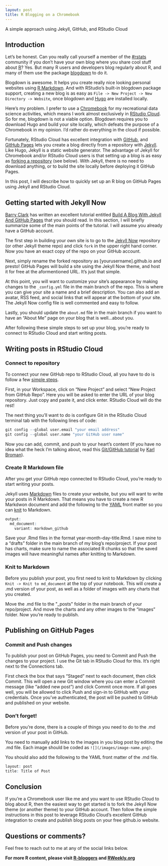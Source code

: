 ```yaml
---
layout: post
title: R Blogging on a Chromebook
---
```


A simple approach using Jekyll, GitHub, and RStudio Cloud

Introduction
------------

Let’s be honest. Can you really call yourself a member of the
[\#rstats](https://twitter.com/search?q=%23rstats&src=hashtag_click)
community if you don’t have your own blog where you share cool stuff
about [R](https://www.r-project.org/about.html)? Yes. But many R users
and developers blog regularly about R, and many of them use the package
[blogdown](https://bookdown.org/yihui/blogdown/) to do it.

Blogdown is awesome. It helps you create really nice looking personal
websites using [R Markdown](https://rmarkdown.rstudio.com/). And with
RStudio’s built-in blogdown package support, creating a new blog is as
easy as `File -> New Project -> New Directory -> Website`, once blogdown
and [Hugo](https://gohugo.io/) are installed locally.

Here’s my problem. I prefer to use a
[Chromebook](https://www.google.com/chromebook/) for my recreational
data science activities, which means I work almost exclusively in
[RStudio Cloud](https://rstudio.cloud). So for me, blogdown is not a
viable option. Blogdown requires you to download Hugo and build your
site locally, which defeats the purpose of a Chromebook in my opinion.
I’d rather do everything in the cloud if possible.

Fortunately, RStudio Cloud has excellent integration with [GitHub](https://github.com/), and
[GitHub Pages](https://pages.github.com/) lets you create a blog
directly from a repository with [Jekyll](https://jekyllrb.com/). Like
Hugo, Jekyll is a static website generator. The advantage of Jekyll for
Chromebook and/or RStudio Cloud users is that setting up a blog is as
easy as [forking a
repository](https://help.github.com/en/github/getting-started-with-github/fork-a-repo)
(see below). With Jekyll, there is no need to download anything, or to
build the site locally before deploying it GitHub Pages.

In this post, I will describe how to quickly set up an R blog on GitHub
Pages using Jekyll and RStudio Cloud.

Getting started with Jekyll Now
-------------------------------

[Barry Clark](https://twitter.com/barrycnyc) has written an excellent tutorial entitled [Build A Blog
With Jekyll And GitHub
Pages](https://www.smashingmagazine.com/2014/08/build-blog-jekyll-github-pages/)
that you should read. In this section, I will briefly summarize some of
the main points of the tutorial. I will assume you already have a GitHub
account.

The first step in building your own site is to go to the [Jekyll
Now](https://github.com/barryclark/jekyll-now) repository (or other
Jekyll theme repo) and click `fork` in the upper right hand corner. Now
you have an exact copy of the repo on your GitHub account.

Next, simply rename the forked repository as \[yourusername\].github.io
and presto! GitHub Pages will build a site using the Jekyll Now theme,
and host it for free at the aformentioned URL. It’s just that simple.

At this point, you will want to customize your site’s appearance by
making changes to the `_config.yml` file in the main branch of the repo.
This is where you can give your site a name and a brief description. You
can also add an avatar, RSS feed, and social links that will appear at
the bottom of your site. The Jekyll Now config file is well commented
and easy to follow.

Lastly, you should update the `about.md` file in the main branch if you
want to have an “About Me” page on your blog that is well…about you.

After following these simple steps to set up your blog, you’re ready to
connect to RStudio Cloud and start writing posts.

Writing posts in RStudio Cloud
------------------------------

### Connect to repository

To connect your new GitHub repo to RStudio Cloud, all you have to do is
follow a few [simple
steps](https://bren.zendesk.com/hc/en-us/articles/360015826731-How-to-connect-RStudio-Cloud-with-Github).

First, in your Workspace, click on “New Project” and select “New Project
from GitHub Repo”. Here you will be asked to enter the URL of your blog
repository. Just copy and paste it, and click enter. RStudio Cloud will
do the rest!

The next thing you’ll want to do is configure Git in the RStudio Cloud
terminal tab with the following lines of code:

``` r
git config --global user.email "your email address"
git config --global user.name "your GitHub user name"
```

Now you can add, commit, and push to your heart’s content (If you have
no idea what the heck I’m talking about, read this [Git/GitHub
tutorial](https://kbroman.org/github_tutorial/) by [Karl
Broman](https://twitter.com/kwbroman)).

### Create R Markdown file

After you get your GitHub repo connected to RStudio Cloud, you’re ready
to start writing your posts.

Jekyll uses [Markdown](https://www.markdownguide.org/getting-started/)
files to create your website, but you will want to write your posts in
R Markdown. That means you have to create a new R Markdwon document and
add the following to the [YAML](https://en.wikipedia.org/wiki/YAML)
front matter so you can [knit](https://yihui.org/knitr/) to Markdown.

``` r
output: 
  md_document: 
    variant: markdown_github
```

Save your .Rmd files in the format year-month-day-title.Rmd. I save mine
to a “drafts” folder in the main branch of my blog’s repo/project. If
your post has charts, make sure to name the associated R chunks so that
the saved images will have meaningful names after knitting to Markdown.

### Knit to Markdown

Before you publish your post, you first need to knit to Markdown by
clicking `Knit -> Knit to md_document` at the top of your notebook. This
will create a .md version of your post, as well as a folder of images
with any charts that you created.

Move the .md file to the "\_posts" folder in the main branch of your
repo/project. And move the charts and any other images to the “images”
folder. Now you’re ready to publish.

Publishing on GitHub Pages
--------------------------

### Commit and Push changes

To publish your post on GitHub Pages, you need to Commit and Push the
changes to your project. I use the Git tab in RStudio Cloud for this.
It’s right next to the Connections tab.

First check the box that says “Staged” next to each document, then click
Commit. This will open a new Git window where you can enter a Commit
message (like “added new post”) and click Commit once more. If all goes
well, you will be allowed to click Push and sign-in to GitHub with your
credentials. Once you’ve authenticated, the post will be pushed to
GitHub and published on your website.

### Don’t forget!

Before you’re done, there is a couple of things you need to do to the
.md version of your post in GitHub.

You need to manually add links to the images in you blog post by editing
the .md file. Each image should be coded as
`![](/images/image-name.png)`.

You should also add the following to the YAML front matter of the .md
file.

``` r
layout: post 
title: Title of Post
```

Conclusion
----------

If you’re a Chromebook user like me and you want to use RStudio Cloud to
blog about R, then the easiest way to get started is to fork the Jekyll
Now theme (or another theme) to your GitHub account. Then follow the
simple instructions in this post to leverage RStudio Cloud’s excellent
GitHub integration to create and publish blog posts on your free
github.io website.

Questions or comments?
----------------------

Feel free to reach out to me at any of the social links below.

**For more R content, please visit
[R-bloggers](https://www.r-bloggers.com/) and
[RWeekly.org](https://rweekly.org/)**
